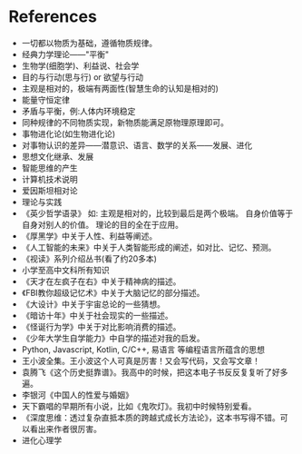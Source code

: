 # References

* 一切都以物质为基础，遵循物质规律。
* 经典力学理论——"平衡"
* 生物学\(细胞学\)、利益说、社会学
* 目的与行动\(思与行\) or 欲望与行动
* 主观是相对的，极端有两面性\(智慧生命的认知是相对的\)
* 能量守恒定律
* 矛盾与平衡，例:人体内环境稳定
* 同种规律的不同物质实现，新物质能满足原物理原理即可。
* 事物进化论\(如生物进化论\)
* 对事物认识的差异——潜意识、语言、数学的关系——发展、进化
* 思想文化继承、发展
* 智能思维的产生
* 计算机技术说明
* 爱因斯坦相对论
* 理论与实践
* 《英少哲学语录》 如: 主观是相对的，比较到最后是两个极端。 自身价值等于自身对别人的价值。 理论的目的全在于应用。
* 《厚黑学》中关于人性、利益等阐述。
* 《人工智能的未来》中关于人类智能形成的阐述，如对比、记忆、预测。
* 《视读》系列介绍丛书\(看了约20多本\)
* 小学至高中文科所有知识
* 《天才在左疯子在右》中关于精神病的描述。
* 《FBI教你超级记忆术》中关于大脑记忆的部分描述。
* 《大设计》中关于宇宙总论的一些猜想。
* 《暗访十年》中关于社会现实的一些描述。
* 《怪诞行为学》中关于对比影响消费的描述。
* 《少年大学生自学能力》中自学的描述对我的启发。
* Python, Javascript, Kotlin, C/C++, 易语言 等编程语言所蕴含的思想
* 王小波全集。王小波这个人可真是厉害！又会写代码，又会写文章！
* 袁腾飞《这个历史挺靠谱》。我高中的时候，把这本电子书反反复复听了好多遍。
* 李银河《中国人的性爱与婚姻》
* 天下霸唱的早期所有小说，比如《鬼吹灯》。我初中时候特别爱看。
* 《深度思维：透过复杂直抵本质的跨越式成长方法论》，这本书写得不错。可以看出来作者很厉害。
* 进化心理学

